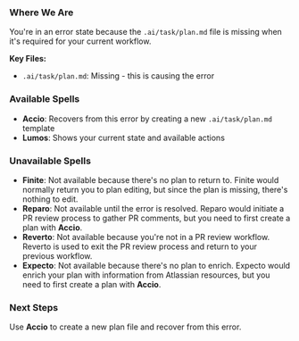 ### Where We Are
You're in an error state because the `.ai/task/plan.md` file is missing when it's required for your current workflow.

**Key Files:**
- `.ai/task/plan.md`: Missing - this is causing the error

### Available Spells
- **Accio**: Recovers from this error by creating a new `.ai/task/plan.md` template
- **Lumos**: Shows your current state and available actions

### Unavailable Spells
- **Finite**: Not available because there's no plan to return to. Finite would normally return you to plan editing, but since the plan is missing, there's nothing to edit.
- **Reparo**: Not available until the error is resolved. Reparo would initiate a PR review process to gather PR comments, but you need to first create a plan with **Accio**.
- **Reverto**: Not available because you're not in a PR review workflow. Reverto is used to exit the PR review process and return to your previous workflow.
- **Expecto**: Not available because there's no plan to enrich. Expecto would enrich your plan with information from Atlassian resources, but you need to first create a plan with **Accio**.

### Next Steps
Use **Accio** to create a new plan file and recover from this error.